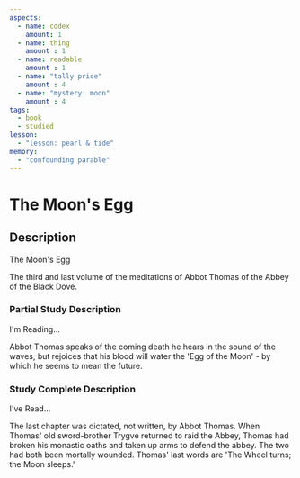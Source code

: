 ```yaml
---
aspects: 
  - name: codex
    amount: 1
  - name: thing
    amount : 1
  - name: readable
    amount : 1
  - name: "tally price"
    amount : 4
  - name: "mystery: moon"
    amount : 4
tags:
  - book
  - studied
lesson:
  - "lesson: pearl & tide"
memory:
  - "confounding parable"
---
```


# The Moon's Egg

## Description
The Moon's Egg

The third and last volume of the meditations of Abbot Thomas of the Abbey of the Black Dove.
### Partial Study Description
I'm Reading...

Abbot Thomas speaks of the coming death he hears in the sound of the waves, but rejoices that his blood will water the 'Egg of the Moon' - by which he seems to mean the future.
### Study Complete Description
I've Read...

The last chapter was dictated, not written, by Abbot Thomas. When Thomas' old sword-brother Trygve returned to raid the Abbey, Thomas had broken his monastic oaths and taken up arms to defend the abbey. The two had both been mortally wounded. Thomas' last words are 'The Wheel turns; the Moon sleeps.'